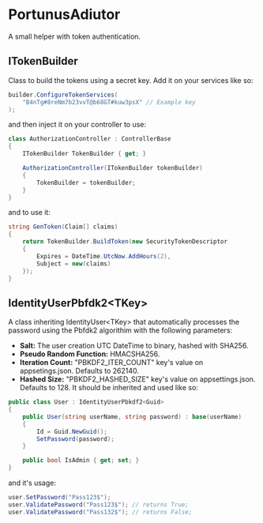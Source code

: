 # PortunusAdiutor
A small helper with token authentication.

## ITokenBuilder
Class to build the tokens using a secret key.
Add it on your services like so:
```csharp
builder.ConfigureTokenServices(
	"B4nTg#8reNm7b23vvT@b68GT#kuw3psX" // Example key
);
```

and then inject it on your controller to use:
```csharp
class AuthorizationController : ControllerBase
{
	ITokenBuilder TokenBuilder { get; }

	AuthorizationController(ITokenBuilder tokenBuilder)
	{
		TokenBuilder = tokenBuilder;
	}
}
```

and to use it:
```csharp
string GenToken(Claim[] claims)
{
	return TokenBuilder.BuildToken(new SecurityTokenDescriptor
	{
		Expires = DateTime.UtcNow.AddHours(2),
		Subject = new(claims)
	});
}
```

## IdentityUserPbfdk2\<TKey>
A class inheriting IdentityUser\<TKey> that automatically processes the password using the Pbfdk2 algorithim with the following parameters:
 -	**Salt:** The user creation UTC DateTime to binary, hashed with SHA256.
 -	**Pseudo Random Function:** HMACSHA256.
 -	**Iteration Count:** "PBKDF2_ITER_COUNT" key's value on appsetings.json. Defaults to 262140.
 -	**Hashed Size:** "PBKDF2_HASHED_SIZE" key's value on appsettings.json. Defaults to 128.
It should be inherited and used like so:
```csharp
public class User : IdentityUserPbkdf2<Guid>
{
	public User(string userName, string password) : base(userName)
	{
		Id = Guid.NewGuid();
		SetPassword(password);
	}

	public bool IsAdmin { get; set; }
}
```

and it's usage:
```csharp
user.SetPassword("Pass123$");
user.ValidatePassword("Pass123$"); // returns True;
user.ValidatePassword("Pass132$"); // returns False;
```

